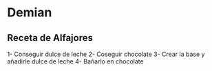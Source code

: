 # Demian
## Receta de Alfajores 
1- Conseguir dulce de leche
2- Coseguir chocolate 
3- Crear la base y añadirle dulce de leche 
4- Bañarlo en chocolate 
